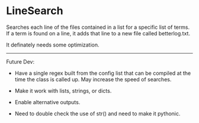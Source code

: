 # LineSearch 

Searches each line of the files contained in a list for a specific list of terms.  If a term is found on a line, it adds that line to a new file called betterlog.txt.

It definately needs some optimization.

-----

Future Dev:

* Have a single regex built from the config list that can be compiled at the time the class is called up.  May increase the speed of searches.

* Make it work with lists, strings, or dicts.

* Enable alternative outputs.

* Need to double check the use of str() and need to make it pythonic.
